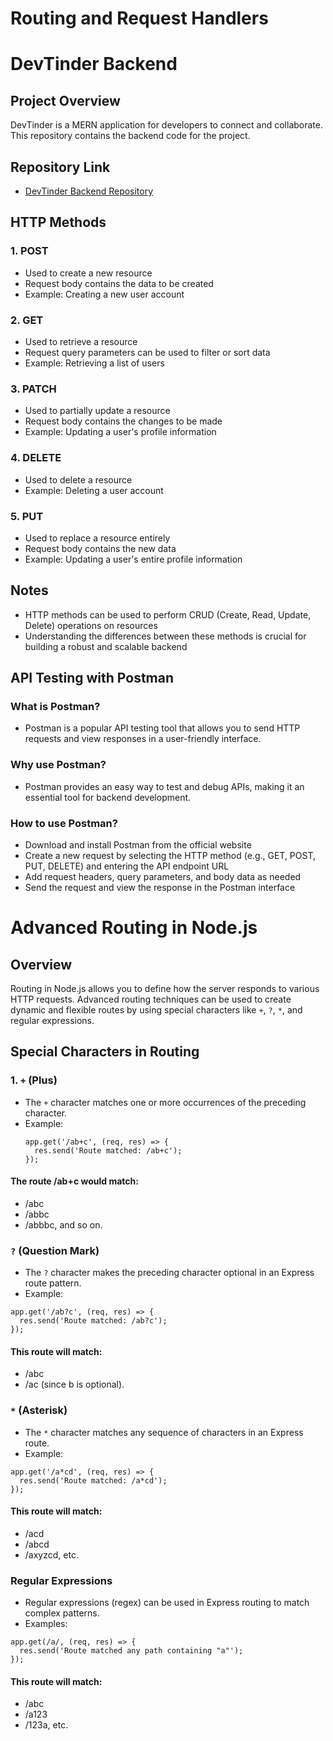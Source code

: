 # Routing and Request Handlers

# DevTinder Backend 

## Project Overview

DevTinder is a MERN application for developers to connect and collaborate. This repository contains the backend code for the project.

## Repository Link

* [DevTinder Backend Repository]()

## HTTP Methods

### 1. POST

* Used to create a new resource
* Request body contains the data to be created
* Example: Creating a new user account

### 2. GET

* Used to retrieve a resource
* Request query parameters can be used to filter or sort data
* Example: Retrieving a list of users

### 3. PATCH

* Used to partially update a resource
* Request body contains the changes to be made
* Example: Updating a user's profile information

### 4. DELETE

* Used to delete a resource
* Example: Deleting a user account

### 5. PUT

* Used to replace a resource entirely
* Request body contains the new data
* Example: Updating a user's entire profile information

## Notes

* HTTP methods can be used to perform CRUD (Create, Read, Update, Delete) operations on resources
* Understanding the differences between these methods is crucial for building a robust and scalable backend

## API Testing with Postman

### What is Postman?

* Postman is a popular API testing tool that allows you to send HTTP requests and view responses in a user-friendly interface.

### Why use Postman?

* Postman provides an easy way to test and debug APIs, making it an essential tool for backend development.

### How to use Postman?

* Download and install Postman from the official website
* Create a new request by selecting the HTTP method (e.g., GET, POST, PUT, DELETE) and entering the API endpoint URL
* Add request headers, query parameters, and body data as needed
* Send the request and view the response in the Postman interface

# Advanced Routing in Node.js

## Overview
Routing in Node.js allows you to define how the server responds to various HTTP requests. Advanced routing techniques can be used to create dynamic and flexible routes by using special characters like `+`, `?`, `*`, and regular expressions.

## Special Characters in Routing

### 1. `+` (Plus)
- The `+` character matches one or more occurrences of the preceding character.
- Example:
  ```
  app.get('/ab+c', (req, res) => {
    res.send('Route matched: /ab+c');
  });
  ```

#### The route /ab+c would match:
- /abc
- /abbc
- /abbbc, and so on.

###  `?` (Question Mark)
- The `?` character makes the preceding character optional in an Express route pattern.
- Example:
```
app.get('/ab?c', (req, res) => {
  res.send('Route matched: /ab?c');
});
```
#### This route will match:
- /abc
- /ac (since b is optional).

### `*` (Asterisk)
- The `*` character matches any sequence of characters in an Express route.
- Example:
```
app.get('/a*cd', (req, res) => {
  res.send('Route matched: /a*cd');
});
```
#### This route will match:
- /acd
- /abcd
- /axyzcd, etc.

### Regular Expressions
- Regular expressions (regex) can be used in Express routing to match complex patterns.
- Examples:
```
app.get(/a/, (req, res) => {
  res.send('Route matched any path containing "a"');
});
```
#### This route will match:
- /abc
- /a123
- /123a, etc. 
